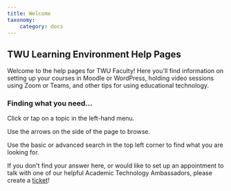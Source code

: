 ```yaml
---
title: Welcome
taxonomy:
    category: docs
---
```


## TWU Learning Environment Help Pages

Welcome to the help pages for TWU Faculty!  Here you'll find information on setting up your courses in Moodle or WordPress, holding video sessions using Zoom or Teams, and other tips for using educational technology.

### Finding what you need...

Click or tap on a topic in the left-hand menu.

Use the arrows on the side of the page to browse.

Use the basic or advanced search in the top left corner to find what you are looking for.

If you don't find your answer here, or would like to set up an appointment to talk with one of our helpful Academic Technology Ambassadors, please create a [ticket](https://www.twu.ca/help)!
